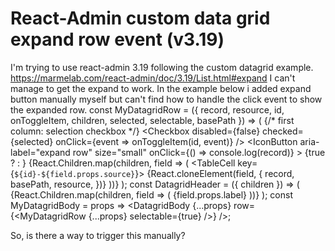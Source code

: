 
# React-Admin custom data grid expand row event (v3.19)

I'm trying to use react-admin 3.19 following the custom datagrid example.
https://marmelab.com/react-admin/doc/3.19/List.html#expand
I can't manage to get the expand to work. In the example below i added expand button manually myself but can't find how to handle the click event to show the expanded row.
const MyDatagridRow = ({ record, resource, id, onToggleItem, children, selected, selectable, basePath }) => (
    <TableRow key={id}>
      {/* first column: selection checkbox */}
      <TableCell padding="none">
        <Checkbox
          disabled={false}
          checked={selected}
          onClick={event => onToggleItem(id, event)}
        />
      </TableCell>
      <TableCell>
          <IconButton
            aria-label="expand row"
            size="small"
            onClick={() => console.log(record)}
          >
            {true ? <ArrowUpward /> : <ArrowDownward />}
          </IconButton>
        </TableCell>
      {React.Children.map(children, field => (
        <TableCell key={`${id}-${field.props.source}`}>
          {React.cloneElement(field, {
            record,
            basePath,
            resource,
          })}
        </TableCell>
      ))}
    </TableRow>
  );
  const DatagridHeader = ({ children }) => (
    <TableHead>
      <TableRow>
        <TableCell></TableCell>
        {React.Children.map(children, field => (
          <TableCell key={field.props.label}>
            {field.props.label}
          </TableCell>
        ))}
      </TableRow>
    </TableHead>
  );
  const MyDatagridBody = props => <DatagridBody {...props} row={<MyDatagridRow {...props} selectable={true} />} />;

So, is there a way to trigger this manually?

        